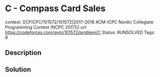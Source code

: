 # C - Compass Card Sales

contest: [[CFICPC/101572/101572|2017-2018 ACM-ICPC Nordic Collegiate Programming Contest (NCPC 2017)]]
url: https://codeforces.com/gym/101572/problem/C
Status: #UNSOLVED
Tags: #

## Description

## Solution

